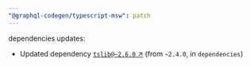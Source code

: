 ```yaml
---
"@graphql-codegen/typescript-msw": patch
---
```

dependencies updates:
  - Updated dependency [`tslib@~2.6.0` ↗︎](https://www.npmjs.com/package/tslib/v/2.6.0) (from `~2.4.0`, in `dependencies`)
